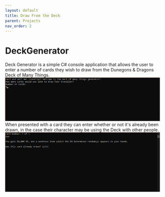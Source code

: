 ```yaml
---
layout: default
title: Draw From the Deck
parent: Projects
nav_order: 2
---
```

# DeckGenerator

Deck Generator is a simple C# console application that allows the user to enter a number of cards they wish to draw from the Dunegons & Dragons Deck of Many Things.   
![Example of someone about to enter how many cards they're going to draw](/img/deckprompt.png)  
When presented with a card they can enter whether or not it's already been drawn, in the case their character may be using the Deck with other people.  
![Example output of a card](/img/deckcard.png)  
